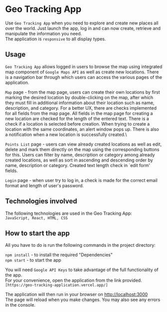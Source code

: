 # Geo Tracking App
Use `Geo Tracking App` when you need to explore and create new places all over the world. Just launch the app, log in and can now create, retrieve and manipulate the information you need.\
The application is `responsive` to all display types.

## Usage
`Geo Tracking App` allows logged in users to browse the map using integrated map component of `Google Maps API` as well as create new locations. There is a navigation bar through which users can access the various pages of the application.

`Map` page - from the map page, users can create their own locations by first marking the desired location by double-clicking on the map, after which they must fill in additional information about their location such as name, description, and category. For a better UX, there are checks implemented for all fields from the map page.
All fields in the map page for creating a new location are checked for the length of the entered text. There is a check if a location is selected before creation. When trying to create a location with the same coordinates, an alert window pops up. There is also a notification when a new location is successfully created.\

`Points List` page - users can view already created locations as well as edit, delete and mark them directly on the map using the corresponding buttons for this. Users can filter by name, description or category among already created locations, as well as sort in ascending and descending order by name, description or category. Created text length check in `edit form' fields.

`Login` page - when user try to log in, a check is made for the correct email format and length of user's password.

## Technologies involved
The following technologies are used in the Geo Tracking App:\
`JavaScript, React, HTML, CSS`

## How to start the app
All you have to do is run the following commands in the project directory:

`npm install` - to install the required "Dependencies" \
`npm start` - to start the app

You will need `Google API Keys` to take advantage of the full functionality of the app.\
For your convenience, open the application from the link provided.\
`[https://geo-tracking-application.vercel.app/]`

The application will then run in your browser on [http://localhost:3000](http://localhost:3000)\
The page will reload when you make changes. You may also see any errors in the console.

